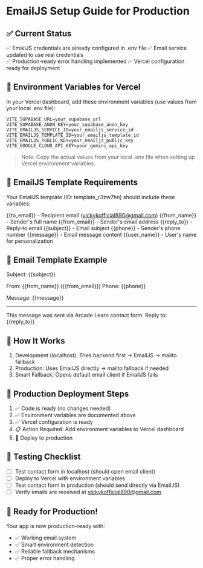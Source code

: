# EmailJS Setup Guide for Production

## ✅ Current Status
✅ EmailJS credentials are already configured in .env file
✅ Email service updated to use real credentials  
✅ Production-ready error handling implemented
✅ Vercel configuration ready for deployment

## 🔑 Environment Variables for Vercel

In your Vercel dashboard, add these environment variables (use values from your local .env file):

```
VITE_SUPABASE_URL=your_supabase_url
VITE_SUPABASE_ANON_KEY=your_supabase_anon_key
VITE_EMAILJS_SERVICE_ID=your_emailjs_service_id
VITE_EMAILJS_TEMPLATE_ID=your_emailjs_template_id
VITE_EMAILJS_PUBLIC_KEY=your_emailjs_public_key
VITE_GOOGLE_CLOUD_API_KEY=your_gemini_api_key
```

> Note: Copy the actual values from your local .env file when setting up Vercel environment variables.

## 📧 EmailJS Template Requirements

Your EmailJS template (ID: template_r3zw7hn) should include these variables:

{{to_email}} - Recipient email (vickykofficial890@gmail.com)
{{from_name}} - Sender's full name
{{from_email}} - Sender's email address
{{reply_to}} - Reply-to email
{{subject}} - Email subject
{{phone}} - Sender's phone number
{{message}} - Email message content
{{user_name}} - User's name for personalization

## 📝 Email Template Example

Subject: {{subject}}

From: {{from_name}} ({{from_email}})
Phone: {{phone}}

Message:
{{message}}

---
This message was sent via Arcade Learn contact form.
Reply to: {{reply_to}}

## 🧪 How It Works

1. Development (localhost): Tries backend first → EmailJS → mailto fallback
2. Production: Uses EmailJS directly → mailto fallback if needed
3. Smart Fallback: Opens default email client if EmailJS fails

## 🚀 Production Deployment Steps

1. ✅ Code is ready (no changes needed)
2. ✅ Environment variables are documented above
3. ✅ Vercel configuration is ready
4. 📋 Action Required: Add environment variables to Vercel dashboard
5. 🚀 Deploy to production

## 📱 Testing Checklist

- [ ] Test contact form in localhost (should open email client)
- [ ] Deploy to Vercel with environment variables
- [ ] Test contact form in production (should send directly via EmailJS)
- [ ] Verify emails are received at vickykofficial890@gmail.com

## 🔧 Ready for Production!

Your app is now production-ready with:
- ✅ Working email system
- ✅ Smart environment detection
- ✅ Reliable fallback mechanisms
- ✅ Proper error handling